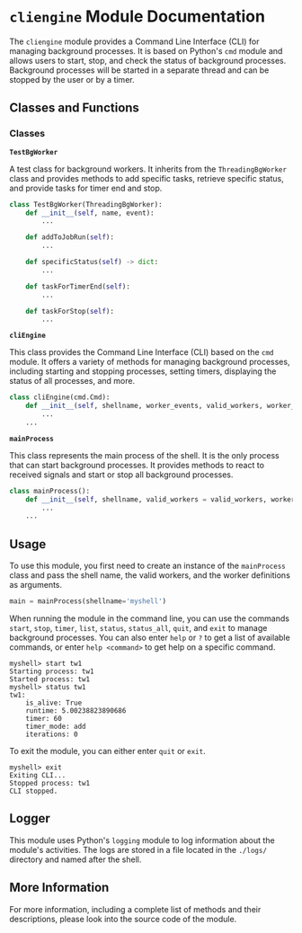 
# `cliengine` Module Documentation

The `cliengine` module provides a Command Line Interface (CLI) for managing background processes. It is based on Python's `cmd` module and allows users to start, stop, and check the status of background processes. Background processes will be started in a separate thread and can be stopped by the user or by a timer.

## Classes and Functions

### Classes

**`TestBgWorker`**

A test class for background workers. It inherits from the `ThreadingBgWorker` class and provides methods to add specific tasks, retrieve specific status, and provide tasks for timer end and stop. 

```python
class TestBgWorker(ThreadingBgWorker):
    def __init__(self, name, event):
        ...

    def addToJobRun(self):
        ...

    def specificStatus(self) -> dict:
        ...

    def taskForTimerEnd(self):
        ...

    def taskForStop(self):
        ...
```

**`cliEngine`**

This class provides the Command Line Interface (CLI) based on the `cmd` module. It offers a variety of methods for managing background processes, including starting and stopping processes, setting timers, displaying the status of all processes, and more.

```python
class cliEngine(cmd.Cmd):
    def __init__(self, shellname, worker_events, valid_workers, worker_definitons, logger):
        ...
    ...
```

**`mainProcess`**

This class represents the main process of the shell. It is the only process that can start background processes. It provides methods to react to received signals and start or stop all background processes.

```python
class mainProcess():
    def __init__(self, shellname, valid_workers = valid_workers, worker_definitons = worker_definitons):
        ...
    ...
```

## Usage

To use this module, you first need to create an instance of the `mainProcess` class and pass the shell name, the valid workers, and the worker definitions as arguments. 

```python
main = mainProcess(shellname='myshell')
```

When running the module in the command line, you can use the commands `start`, `stop`, `timer`, `list`, `status`, `status_all`, `quit`, and `exit` to manage background processes. You can also enter `help` or `?` to get a list of available commands, or enter `help <command>` to get help on a specific command. 

```shell
myshell> start tw1
Starting process: tw1
Started process: tw1
myshell> status tw1
tw1: 
    is_alive: True
    runtime: 5.00238823890686
    timer: 60
    timer_mode: add
    iterations: 0
```

To exit the module, you can either enter `quit` or `exit`. 

```shell
myshell> exit
Exiting CLI...
Stopped process: tw1
CLI stopped.
```

## Logger

This module uses Python's `logging` module to log information about the module's activities. The logs are stored in a file located in the `./logs/` directory and named after the shell. 

## More Information

For more information, including a complete list of methods and their descriptions, please look into the source code of the module.
